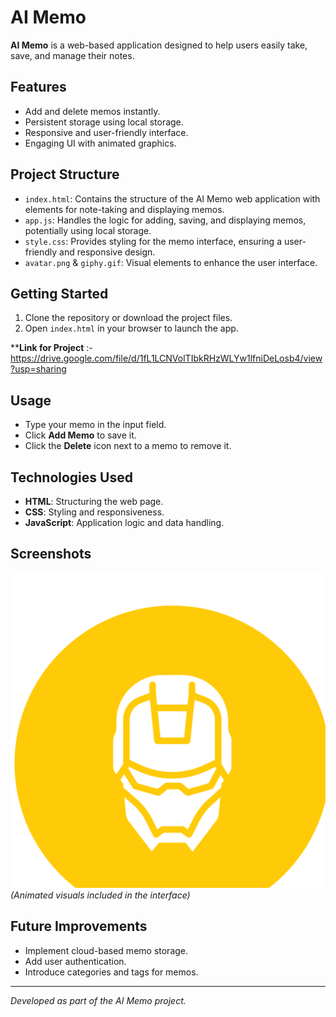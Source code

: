 
# AI Memo

**AI Memo** is a web-based application designed to help users easily take, save, and manage their notes.

## Features

- Add and delete memos instantly.
- Persistent storage using local storage.
- Responsive and user-friendly interface.
- Engaging UI with animated graphics.

## Project Structure

- `index.html`: Contains the structure of the AI Memo web application with elements for note-taking and displaying memos.
- `app.js`: Handles the logic for adding, saving, and displaying memos, potentially using local storage.
- `style.css`: Provides styling for the memo interface, ensuring a user-friendly and responsive design.
- `avatar.png` & `giphy.gif`: Visual elements to enhance the user interface.

## Getting Started

1. Clone the repository or download the project files.
2. Open `index.html` in your browser to launch the app.

****Link for Project** :-https://drive.google.com/file/d/1fL1LCNVolTIbkRHzWLYw1lfniDeLosb4/view?usp=sharing

## Usage

- Type your memo in the input field.
- Click **Add Memo** to save it.
- Click the **Delete** icon next to a memo to remove it.

## Technologies Used

- **HTML**: Structuring the web page.
- **CSS**: Styling and responsiveness.
- **JavaScript**: Application logic and data handling.

## Screenshots

![App Interface](avatar.png)  
*(Animated visuals included in the interface)*

## Future Improvements

- Implement cloud-based memo storage.
- Add user authentication.
- Introduce categories and tags for memos.

---

*Developed as part of the AI Memo project.*  

